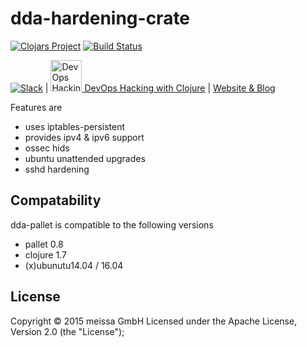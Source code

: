 # dda-hardening-crate
[![Clojars Project](https://img.shields.io/clojars/v/dda/dda-hardening-crate.svg)](https://clojars.org/dda/dda-hardening-crate)
[![Build Status](https://travis-ci.org/DomainDrivenArchitecture/dda-hardening-crate.svg?branch=master)](https://travis-ci.org/DomainDrivenArchitecture/dda-hardening-cratet)

[![Slack](https://img.shields.io/badge/chat-clojurians-green.svg?style=flat)](https://clojurians.slack.com/messages/#dda-pallet/) | [<img src="https://domaindrivenarchitecture.org/img/meetup.svg" width=50 alt="DevOps Hacking with Clojure Meetup"> DevOps Hacking with Clojure](https://www.meetup.com/de-DE/preview/dda-pallet-DevOps-Hacking-with-Clojure) | [Website & Blog](https://domaindrivenarchitecture.org)


Features are
* uses iptables-persistent
* provides ipv4 & ipv6 support
* ossec hids
* ubuntu unattended upgrades
* sshd hardening

## Compatability

dda-pallet is compatible to the following versions
* pallet 0.8
* clojure 1.7
* (x)ubunutu14.04 / 16.04

## License

Copyright © 2015 meissa GmbH
Licensed under the Apache License, Version 2.0 (the "License");
